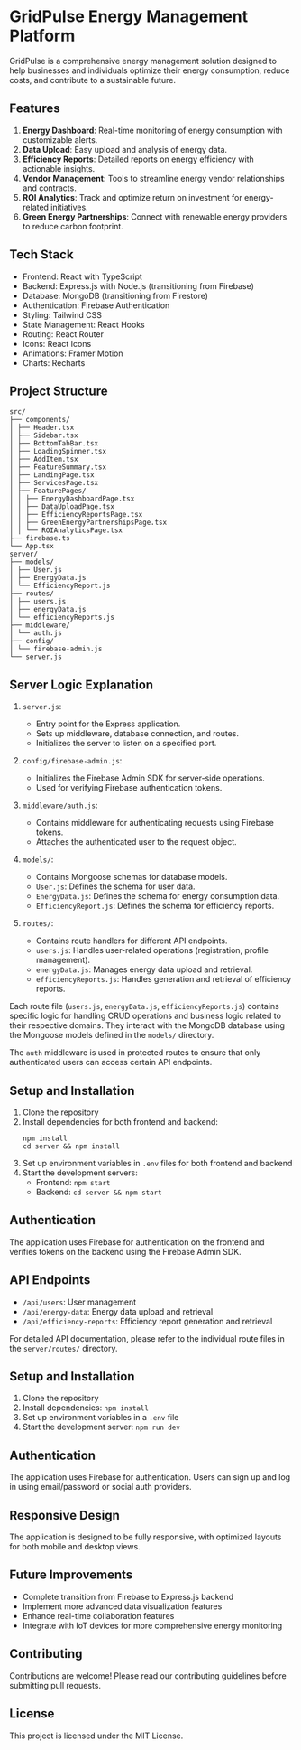 # GridPulse Energy Management Platform

GridPulse is a comprehensive energy management solution designed to help businesses and individuals optimize their energy consumption, reduce costs, and contribute to a sustainable future.

## Features

1. **Energy Dashboard**: Real-time monitoring of energy consumption with customizable alerts.
2. **Data Upload**: Easy upload and analysis of energy data.
3. **Efficiency Reports**: Detailed reports on energy efficiency with actionable insights.
4. **Vendor Management**: Tools to streamline energy vendor relationships and contracts.
5. **ROI Analytics**: Track and optimize return on investment for energy-related initiatives.
6. **Green Energy Partnerships**: Connect with renewable energy providers to reduce carbon footprint.

## Tech Stack

- Frontend: React with TypeScript
- Backend: Express.js with Node.js (transitioning from Firebase)
- Database: MongoDB (transitioning from Firestore)
- Authentication: Firebase Authentication
- Styling: Tailwind CSS
- State Management: React Hooks
- Routing: React Router
- Icons: React Icons
- Animations: Framer Motion
- Charts: Recharts

## Project Structure
```
src/
├── components/
│ ├── Header.tsx
│ ├── Sidebar.tsx
│ ├── BottomTabBar.tsx
│ ├── LoadingSpinner.tsx
│ ├── AddItem.tsx
│ ├── FeatureSummary.tsx
│ ├── LandingPage.tsx
│ ├── ServicesPage.tsx
│ ├── FeaturePages/
│ │ ├── EnergyDashboardPage.tsx
│ │ ├── DataUploadPage.tsx
│ │ ├── EfficiencyReportsPage.tsx
│ │ ├── GreenEnergyPartnershipsPage.tsx
│ │ └── ROIAnalyticsPage.tsx
├── firebase.ts
└── App.tsx
server/
├── models/
│ ├── User.js
│ ├── EnergyData.js
│ └── EfficiencyReport.js
├── routes/
│ ├── users.js
│ ├── energyData.js
│ └── efficiencyReports.js
├── middleware/
│ └── auth.js
├── config/
│ └── firebase-admin.js
└── server.js
```
## Server Logic Explanation

1. `server.js`:
   - Entry point for the Express application.
   - Sets up middleware, database connection, and routes.
   - Initializes the server to listen on a specified port.

2. `config/firebase-admin.js`:
   - Initializes the Firebase Admin SDK for server-side operations.
   - Used for verifying Firebase authentication tokens.

3. `middleware/auth.js`:
   - Contains middleware for authenticating requests using Firebase tokens.
   - Attaches the authenticated user to the request object.

4. `models/`:
   - Contains Mongoose schemas for database models.
   - `User.js`: Defines the schema for user data.
   - `EnergyData.js`: Defines the schema for energy consumption data.
   - `EfficiencyReport.js`: Defines the schema for efficiency reports.

5. `routes/`:
   - Contains route handlers for different API endpoints.
   - `users.js`: Handles user-related operations (registration, profile management).
   - `energyData.js`: Manages energy data upload and retrieval.
   - `efficiencyReports.js`: Handles generation and retrieval of efficiency reports.

Each route file (`users.js`, `energyData.js`, `efficiencyReports.js`) contains specific logic for handling CRUD operations and business logic related to their respective domains. They interact with the MongoDB database using the Mongoose models defined in the `models/` directory.

The `auth` middleware is used in protected routes to ensure that only authenticated users can access certain API endpoints.

## Setup and Installation

1. Clone the repository
2. Install dependencies for both frontend and backend:
   ```
   npm install
   cd server && npm install
   ```
3. Set up environment variables in `.env` files for both frontend and backend
4. Start the development servers:
   - Frontend: `npm start`
   - Backend: `cd server && npm start`

## Authentication

The application uses Firebase for authentication on the frontend and verifies tokens on the backend using the Firebase Admin SDK.

## API Endpoints

- `/api/users`: User management
- `/api/energy-data`: Energy data upload and retrieval
- `/api/efficiency-reports`: Efficiency report generation and retrieval

For detailed API documentation, please refer to the individual route files in the `server/routes/` directory.

## Setup and Installation

1. Clone the repository
2. Install dependencies: `npm install`
3. Set up environment variables in a `.env` file
4. Start the development server: `npm run dev`

## Authentication

The application uses Firebase for authentication. Users can sign up and log in using email/password or social auth providers.

## Responsive Design

The application is designed to be fully responsive, with optimized layouts for both mobile and desktop views.

## Future Improvements

- Complete transition from Firebase to Express.js backend
- Implement more advanced data visualization features
- Enhance real-time collaboration features
- Integrate with IoT devices for more comprehensive energy monitoring

## Contributing

Contributions are welcome! Please read our contributing guidelines before submitting pull requests.

## License

This project is licensed under the MIT License.
